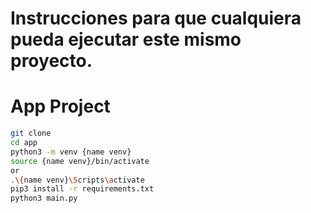 # Instrucciones para que cualquiera pueda ejecutar este mismo proyecto. 

# App Project

```bash
git clone
cd app
python3 -m venv {name venv}
source {name venv}/bin/activate 
or
.\{name venv}\Scripts\activate
pip3 install -r requirements.txt
python3 main.py
```